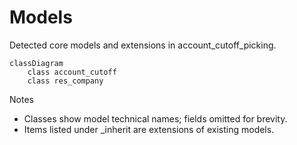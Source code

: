 # Models

Detected core models and extensions in account_cutoff_picking.

```mermaid
classDiagram
    class account_cutoff
    class res_company
```

Notes
- Classes show model technical names; fields omitted for brevity.
- Items listed under _inherit are extensions of existing models.
